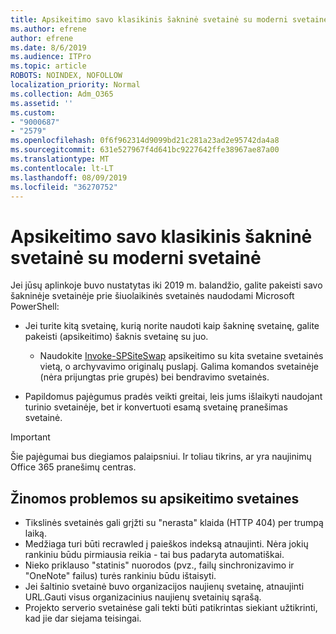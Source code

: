 ```yaml
---
title: Apsikeitimo savo klasikinis šakninė svetainė su moderni svetainė
ms.author: efrene
author: efrene
ms.date: 8/6/2019
ms.audience: ITPro
ms.topic: article
ROBOTS: NOINDEX, NOFOLLOW
localization_priority: Normal
ms.collection: Adm_O365
ms.assetid: ''
ms.custom:
- "9000687"
- "2579"
ms.openlocfilehash: 0f6f962314d9099bd21c281a23ad2e95742da4a8
ms.sourcegitcommit: 631e527967f4d641bc9227642ffe38967ae87a00
ms.translationtype: MT
ms.contentlocale: lt-LT
ms.lasthandoff: 08/09/2019
ms.locfileid: "36270752"
---
```

# <a name="swap-your-classic-root-site-with-a-modern-site"></a>Apsikeitimo savo klasikinis šakninė svetainė su moderni svetainė

Jei jūsų aplinkoje buvo nustatytas iki 2019 m. balandžio, galite pakeisti savo šakninėje svetainėje prie šiuolaikinės svetainės naudodami Microsoft PowerShell:

- Jei turite kitą svetainę, kurią norite naudoti kaip šakninę svetainę, galite pakeisti (apsikeitimo) šaknis svetainę su juo. 
    - Naudokite [Invoke-SPSiteSwap](https://docs.microsoft.com/powershell/module/sharepoint-online/invoke-spositeswap?view=sharepoint-ps) apsikeitimo su kita svetaine svetainės vietą, o archyvavimo originalų puslapį. Galima komandos svetainėje (nėra prijungtas prie grupės) bei bendravimo svetainės. 

- Papildomus pajėgumus pradės veikti greitai, leis jums išlaikyti naudojant turinio svetainėje, bet ir konvertuoti esamą svetainę pranešimas svetainė. 
>[!Important]
>Šie pajėgumai bus diegiamos palaipsniui. Ir toliau tikrins, ar yra naujinimų Office 365 pranešimų centras. 

## <a name="known-issues-with-swapping-sites"></a>Žinomos problemos su apsikeitimo svetaines

- Tikslinės svetainės gali grįžti su "nerasta" klaida (HTTP 404) per trumpą laiką.
- Medžiaga turi būti recrawled į paieškos indeksą atnaujinti. Nėra jokių rankiniu būdu pirmiausia reikia - tai bus padaryta automatiškai.
- Nieko priklauso "statinis" nuorodos (pvz., failų sinchronizavimo ir "OneNote" failus) turės rankiniu būdu ištaisyti.
- Jei šaltinio svetainė buvo organizacijos naujienų svetainę, atnaujinti URL.Gauti visus organizacinius naujienų svetainių sąrašą.
- Projekto serverio svetainėse gali tekti būti patikrintas siekiant užtikrinti, kad jie dar siejama teisingai.





